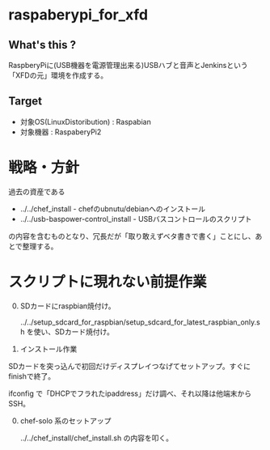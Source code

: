# raspaberypi_for_xfd

## What's this ?

RaspberyPiに(USB機器を電源管理出来る)USBハブと音声とJenkinsという「XFDの元」環境を作成する。

## Target

+ 対象OS(LinuxDistoribution) : Raspabian
+ 対象機器 : RaspaberyPi2

# 戦略・方針

過去の資産である

+ ../../chef_install - chefのubnutu/debianへのインストール
+ ../../usb-baspower-control_install - USBバスコントロールのスクリプト

の内容を含むものとなり、冗長だが「取り敢えずベタ書きで書く」ことにし、あとで整理する。

# スクリプトに現れない前提作業

0. SDカードにraspbian焼付け。

   ../../setup_sdcard_for_raspbian/setup_sdcard_for_latest_raspbian_only.sh を使い、SDカード焼付け。
   
0. インストール作業

  SDカードを突っ込んで初回だけディスプレイつなげてセットアップ。すぐにfinishで終了。
  
  ifconfig で「DHCPでフラれたipaddress」だけ調べ、それ以降は他端末からSSH。
  
0. chef-solo 系のセットアップ

   ../../chef_install/chef_install.sh の内容を叩く。
